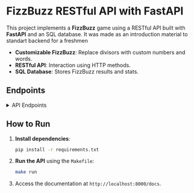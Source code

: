 # FizzBuzz RESTful API with FastAPI

This project implements a **FizzBuzz** game using a RESTful API built with **FastAPI** and an SQL database. It was made as an introduction material to standart backend for a freshmen

- **Customizable FizzBuzz**: Replace divisors with custom numbers and words.
- **RESTful API**: Interaction using HTTP methods.
- **SQL Database**: Stores FizzBuzz results and stats.

## Endpoints

<details>
  <summary>API Endpoints</summary>

- **`GET /`**: Root check.
  
- **`GET /v1/fizz`**: Generate FizzBuzz.
  - Parameters: `int1`, `int2`, `str1`, `str2`, `limit`.
  
- **`GET /v1/stat`**: Fetch usage statistics.
</details>

## How to Run

1. **Install dependencies**:
   ```bash
   pip install -r requirements.txt
   ```
2. **Run the API** using the `Makefile`:
   ```bash
   make run
   ```

3. Access the documentation at `http://localhost:8000/docs`.
